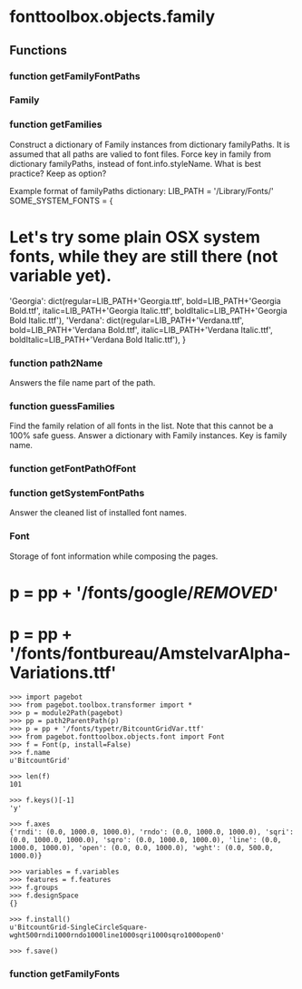# fonttoolbox.objects.family


## Functions

### function getFamilyFontPaths
### Family
### function getFamilies
Construct a dictionary of Family instances from dictionary familyPaths. It is assumed that all paths
are valied to font files. Force key in family from dictionary familyPaths, instead of font.info.styleName.
What is best practice? Keep as option?

Example format of familyPaths dictionary:
LIB_PATH = '/Library/Fonts/'
SOME_SYSTEM_FONTS = {
# Let's try some plain OSX system fonts, while they are still there (not variable yet).
'Georgia': dict(regular=LIB_PATH+'Georgia.ttf', bold=LIB_PATH+'Georgia Bold.ttf', 
italic=LIB_PATH+'Georgia Italic.ttf', boldItalic=LIB_PATH+'Georgia Bold Italic.ttf'),
'Verdana': dict(regular=LIB_PATH+'Verdana.ttf', bold=LIB_PATH+'Verdana Bold.ttf', 
italic=LIB_PATH+'Verdana Italic.ttf', boldItalic=LIB_PATH+'Verdana Bold Italic.ttf'),
}
### function path2Name
<doc>Answers the file name part of the path.</doc>
### function guessFamilies
Find the family relation of all fonts in the list. Note that this cannot be a 100% safe guess.
Answer a dictionary with Family instances. Key is family name.
### function getFontPathOfFont
### function getSystemFontPaths
Answer the cleaned list of installed font names.
### Font
Storage of font information while composing the pages.

# p = pp + '/fonts/google/***REMOVED***'
# p = pp + '/fonts/fontbureau/AmstelvarAlpha-Variations.ttf'


    >>> import pagebot
    >>> from pagebot.toolbox.transformer import *
    >>> p = module2Path(pagebot)
    >>> pp = path2ParentPath(p)
    >>> p = pp + '/fonts/typetr/BitcountGridVar.ttf'
    >>> from pagebot.fonttoolbox.objects.font import Font
    >>> f = Font(p, install=False)
    >>> f.name
    u'BitcountGrid'

    >>> len(f)
    101

    >>> f.keys()[-1]
    'y'

    >>> f.axes
    {'rndi': (0.0, 1000.0, 1000.0), 'rndo': (0.0, 1000.0, 1000.0), 'sqri': (0.0, 1000.0, 1000.0), 'sqro': (0.0, 1000.0, 1000.0), 'line': (0.0, 1000.0, 1000.0), 'open': (0.0, 0.0, 1000.0), 'wght': (0.0, 500.0, 1000.0)}

    >>> variables = f.variables
    >>> features = f.features
    >>> f.groups
    >>> f.designSpace
    {}

    >>> f.install()
    u'BitcountGrid-SingleCircleSquare-wght500rndi1000rndo1000line1000sqri1000sqro1000open0'

    >>> f.save()
### function getFamilyFonts
